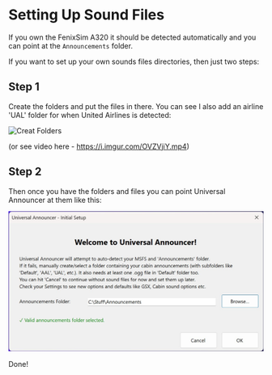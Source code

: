 # Setting Up Sound Files

If you own the FenixSim A320 it should be detected automatically and you can point at the `Announcements` folder.

If you want to set up your own sounds files directories, then just two steps:

## Step 1

Create the folders and put the files in there. You can see I also add an airline 'UAL' folder for when United Airlines is detected:

<img src="images/1.CreateFolders.gif" alt="Creat Folders">

(or see video here - https://i.imgur.com/OVZVjiY.mp4)

## Step 2

Then once you have the folders and files you can point Universal Announcer at them like this:

<img src="images/2-picked.jpg" alt="Picked Files" width="600">

Done!